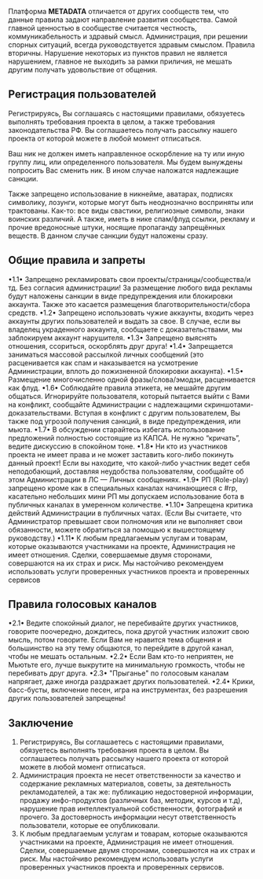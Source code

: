 Платформа **METADATA** отличается от других сообществ тем, что данные правила задают направление развития сообщества. Самой главной ценностью в сообществе считается честность, коммуникабельность и здравый смысл. Администрация, при решении спорных ситуаций, всегда руководствуется здравым смыслом. Правила вторичны. Нарушение некоторых из пунктов правил не является нарушением, главное не выходить за рамки приличия, не мешать другим получать удовольствие от общения.

## Регистрация пользователей

Регистрируясь, Вы соглашаясь с настоящими правилами, обязуетесь выполнять требования проекта в целом, а также требования законодательства РФ. Вы соглашаетесь получать рассылку нашего проекта от которой можете в любой момент отписаться.

Ваш ник не должен иметь направленное оскорбление на ту или иную группу лиц, или определенного пользователя. Мы будем вынуждены попросить Вас сменить ник. В ином случае наложатся надлежащие санкции.

Также запрещено использование в никнейме, аватарах, подписях символику, лозунги, которые могут быть неоднозначно восприняты или трактованы. Как-то: все виды свастики, религиозные символы, знаки воинских различий. А также, иметь в нике спам/флуд ссылки, рекламу и прочие вредоносные штуки, носящие пропаганду запрещённых веществ. В данном случае санкции будут наложены сразу.

## Общие правила и запреты

•1.1• Запрещено рекламировать свои проекты/страницы/сообщества/и тд. Без согласия администрации! За размещение любого вида рекламы будут наложены санкции в виде предупреждения или блокировки аккаунта. Также это касается размещения благотворительности/сбора средств.
•1.2• Запрещено использовать чужие аккаунты, входить через аккаунты других пользователей и выдать за свое. В случае, если вы владелец украденного аккаунта,
сообщаете с доказательствами, мы заблокируем аккаунт нарушителя.
•1.3• Запрещено выяснять отношения, ссориться, оскорблять друг друга!
•1.4• Запрещается заниматься массовой рассылкой личных сообщений (это расценивается как спам и наказывается на усмотрение Администрации, вплоть до пожизненной блокировки аккаунта).
•1.5• Размещение многочисленно одной фразы/слова/эмодзи, расценивается как флуд. 
•1.6• Соблюдайте правила этикета, не мешайте другим общаться. Игнорируйте пользователя, который пытается выйти с Вами на конфликт, сообщайте Администрации с надлежащими скриншотами-доказательствами. Вступая в конфликт с другим пользователем, Вы также под угрозой получения санкций, в виде предупреждения, или мьюта.
•1.7• В обсуждении старайтесь избегать использование предложений полностью
состоящие из КАПСА. Не нужно “кричать”, ведите дискуссию в спокойном тоне.
•1.8• Ни кто из участников проекта не имеет права и не может заставить кого-либо покинуть данный проект! Если вы находите, что какой-либо участник ведет себя неподобающий, доставляя неудобства пользователям, сообщайте об этом Администрации в ЛС — Личных сообщениях.
•1.9• РП (Role-play) запрещено кроме как в специальных каналах начинающиеся с #rp, касательно небольших мини РП мы допускаем использование бота в публичных каналах в умеренном количестве.
•1.10• Запрещена критика действий Администрации в публичных чатах. (Если Вы считаете, что Администратор превышает свои полномочия или не выполняет свои обязанности, можете обратиться за помощью к вышестоящему руководству.)
•1.11• К любым предлагаемым услугам и товарам, которые оказываются участниками на проекте, Администрация не имеет отношения. Сделки, совершаемые двумя сторонами, совершаются на их страх и риск. Мы настойчиво рекомендуем
использовать услуги проверенных участников проекта и проверенных сервисов

## Правила голосовых каналов

•2.1• Ведите спокойный диалог, не перебивайте других участников, говорите поочередно, дождитесь, пока другой участник изложит свою мысль, потом говорите. Если Вам не нравится тема общения и большинство на эту тему общаются, то перейдите в другой канал, чтобы не мешать остальным.
•2.2• Если Вам кто-то неприятен, не Мьютьте его, лучше выкрутите на минимальную громкость, чтобы не перебивать друг друга. 
•2.3• "Прыганье" по голосовым каналам напрягает, даже иногда раздражает других пользователей.
•2.4• Крики, басс-бусты, включение песен, игра на инструментах, без разрешения других пользователей запрещены!

## Заключение

1. Регистрируясь, Вы соглашаетесь с настоящими правилами, обязуетесь выполнять требования проекта в целом. Вы соглашаетесь получать рассылку нашего проекта от которой можете в любой момент отписаться.
2. Администрация проекта не несет ответственности за качество и содержание рекламных материалов, советы, за деятельность рекламодателей, а так же: публикацию недостоверной информации, продажу инфо-продуктов (различных баз, методик, курсов и т.д), нарушение прав интеллектуальной собственности, фотографий и прочего. За достоверность информации несут ответственность пользователи, которые ее опубликовали.
3. К любым предлагаемым услугам и товарам, которые оказываются участниками на проекте, Администрация не имеет отношения. Сделки, совершаемые двумя сторонами, совершаются на их страх и риск. Мы настойчиво рекомендуем использовать услуги проверенных участников проекта и проверенных сервисов.
